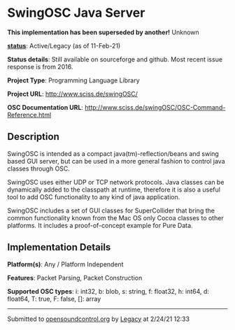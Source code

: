 # SwingOSC Java Server

**This implementation has been superseded by another!**
Unknown

**[status](../implementation-status.html)**: Active/Legacy (as of 11-Feb-21)

**Status details**: 
Still available on sourceforge and github.  Most recent issue response is from 2016.

**Project Type**: Programming Language Library

**Project URL**: <http://www.sciss.de/swingOSC/>

**OSC Documentation URL**: <http://www.sciss.de/swingOSC/OSC-Command-Reference.html>

## Description

SwingOSC is intended as a compact java(tm)-reflection/beans and swing based GUI server, but can be used in a more general fashion to control java classes through OSC. <p> SwingOSC uses either UDP or TCP network protocols. Java classes can be dynamically added to the classpath at runtime, therefore it is also a useful tool to add OSC functionality to any kind of java application. <p> SwingOSC includes a set of GUI classes for SuperCollider that bring the common functionality known from the Mac OS only Cocoa classes to other platforms. It includes a proof-of-concept example for Pure Data.

## Implementation Details

**Platform(s)**: Any / Platform Independent

**Features**: Packet Parsing, Packet Construction

**Supported OSC types**: i: int32, b: blob, s: string, f: float32, h: int64, d: float64, T: true, F: false, []: array

---
Submitted to [opensoundcontrol.org](https://opensoundcontrol.org) by [Legacy](https://web.archive.org) at 2/24/21 12:33
